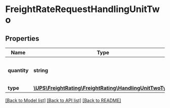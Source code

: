 # FreightRateRequestHandlingUnitTwo

## Properties
Name | Type | Description | Notes
------------ | ------------- | ------------- | -------------
**quantity** | **string** | Quantity of the handling unit. | 
**type** | [**\UPS\FreightRating\FreightRating\HandlingUnitTwoType**](HandlingUnitTwoType.md) |  | 

[[Back to Model list]](../../README.md#documentation-for-models) [[Back to API list]](../../README.md#documentation-for-api-endpoints) [[Back to README]](../../README.md)

